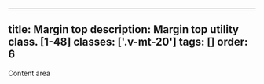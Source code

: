 <!--
 *              © 2025 Visa
 *
 * Licensed under the Apache License, Version 2.0 (the "License");
 * you may not use this file except in compliance with the License.
 * You may obtain a copy of the License at
 *
 *         http://www.apache.org/licenses/LICENSE-2.0
 *
 * Unless required by applicable law or agreed to in writing, software
 * distributed under the License is distributed on an "AS IS" BASIS,
 * WITHOUT WARRANTIES OR CONDITIONS OF ANY KIND, either express or implied.
 * See the License for the specific language governing permissions and
 * limitations under the License.
 *
 -->
---
title: Margin top
description: Margin top utility class. [1-48]
classes: ['.v-mt-20']
tags: []
order: 6
---

<div class="v-flex">
  <div class="v-flex" style="background: var(--palette-default-surface-highlight);">
    <div class="v-surface v-mt-20 content-card" style="border: 1px dashed var(--palette-default-active-subtle);">
      Content area
    </div>
  </div>
</div>
